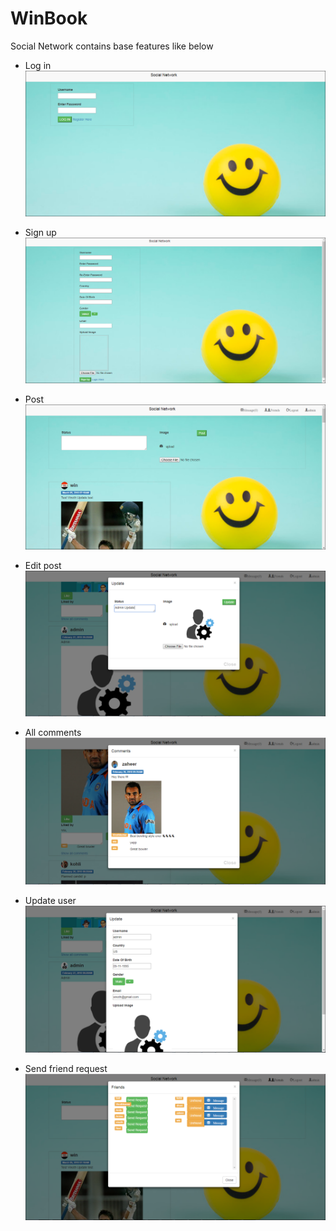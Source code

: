 # WinBook
Social Network contains base features like below

* Log in
![screenshot](ReadMeImg/login.png)

* Sign up
![screenshot](ReadMeImg/signup.png)

* Post
![screenshot](ReadMeImg/post.png)

* Edit post
![screenshot](ReadMeImg/editpost.png)

* All comments
![screenshot](ReadMeImg/allcomments.png)

* Update user
![screenshot](ReadMeImg/updateuser.png)

* Send friend request
![screenshot](ReadMeImg/sendRequest.PNG)
